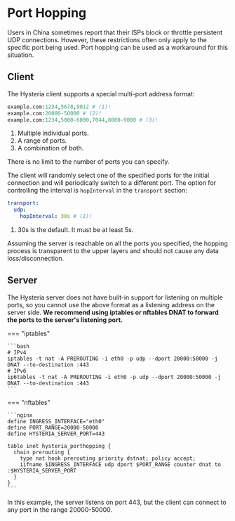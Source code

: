 # Port Hopping

Users in China sometimes report that their ISPs block or throttle persistent UDP connections. However, these restrictions often only apply to the specific port being used. Port hopping can be used as a workaround for this situation.

## Client

The Hysteria client supports a special multi-port address format:

```python
example.com:1234,5678,9012 # (1)!
example.com:20000-50000 # (2)!
example.com:1234,5000-6000,7044,8000-9000 # (3)!
```

1. Multiple individual ports.
2. A range of ports.
3. A combination of both.

There is no limit to the number of ports you can specify.

The client will randomly select one of the specified ports for the initial connection and will periodically switch to a different port. The option for controlling the interval is `hopInterval` in the `transport` section:

```yaml
transport:
  udp:
    hopInterval: 30s # (1)!
```

1. 30s is the default. It must be at least 5s.

Assuming the server is reachable on all the ports you specified, the hopping process is transparent to the upper layers and should not cause any data loss/disconnection.

## Server

The Hysteria server does not have built-in support for listening on multiple ports, so you cannot use the above format as a listening address on the server side. **We recommend using iptables or nftables DNAT to forward the ports to the server's listening port.**

=== "iptables"

    ```bash
    # IPv4
    iptables -t nat -A PREROUTING -i eth0 -p udp --dport 20000:50000 -j DNAT --to-destination :443
    # IPv6
    ip6tables -t nat -A PREROUTING -i eth0 -p udp --dport 20000:50000 -j DNAT --to-destination :443
    ```

=== "nftables"

    ```nginx
    define INGRESS_INTERFACE="eth0"
    define PORT_RANGE=20000-50000
    define HYSTERIA_SERVER_PORT=443

    table inet hysteria_porthopping {
      chain prerouting {
        type nat hook prerouting priority dstnat; policy accept;
        iifname $INGRESS_INTERFACE udp dport $PORT_RANGE counter dnat to :$HYSTERIA_SERVER_PORT
      }
    }
    ```

In this example, the server listens on port 443, but the client can connect to any port in the range 20000-50000.
